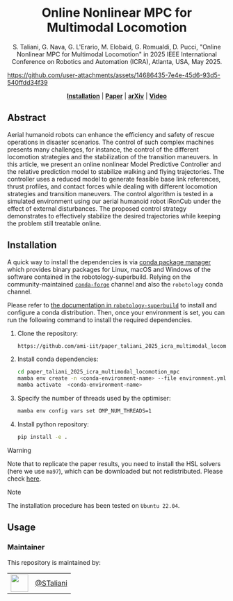 <h1 align="center">
Online Nonlinear MPC for Multimodal Locomotion
</h1>


<div align="center">


S. Taliani, G. Nava, G. L'Erario, M. Elobaid, G. Romualdi, D. Pucci, "Online Nonlinear MPC for Multimodal Locomotion" in 
2025 IEEE International Conference on Robotics and Automation (ICRA), Atlanta, USA, May 2025.

</div>

<p align="center">

https://github.com/user-attachments/assets/14686435-7e4e-45d6-93d5-540ffdd34f39

</p>




<div align="center">
  <a href="#installation"><b>Installation</b></a> |
  <a href="https://ieeexplore.ieee.org/abstract/document/10611506"><b>Paper</b></a> | 
  <a href="https://arxiv.org/abs/2309.13948"><b>arXiv</b></a> |
  <a href="https://youtu.be/uWYuQ8gT404"><b>Video</b></a>
</div>


## Abstract

Aerial humanoid robots can enhance the efficiency and safety of rescue operations in disaster scenarios. The control of such complex machines presents many challenges, for instance, the control of the different locomotion strategies and the stabilization of the transition maneuvers.
In this article, we present an online nonlinear Model Predictive Controller and the relative prediction model to stabilize walking and flying trajectories. The controller uses a reduced model to generate feasible base link references, thrust profiles, and contact forces while dealing with different locomotion strategies and transition maneuvers. The control algorithm is tested in a simulated environment using our aerial humanoid robot iRonCub under the effect of external disturbances. The proposed control strategy demonstrates to effectively stabilize the desired trajectories while keeping the problem still treatable online.

## Installation

A quick way to install the dependencies is via [conda package manager](https://docs.conda.io) which provides binary packages for Linux, macOS and Windows of the software contained in the robotology-superbuild. Relying on the community-maintained [`conda-forge`](https://conda-forge.org/) channel and also the `robotology` conda channel.

Please refer to [the documentation in `robotology-superbuild`](https://github.com/robotology/robotology-superbuild/blob/master/doc/conda-forge.md) to install and configure a conda distribution. Then, once your environment is set, you can run the following command to install the required dependencies.

1. Clone the repository:
    ```sh
    https://github.com/ami-iit/paper_taliani_2025_icra_multimodal_locomotion_mpc.git
    ```
2. Install conda dependencies:
    ```sh
    cd paper_taliani_2025_icra_multimodal_locomotion_mpc
    mamba env create -n <conda-environment-name> --file environment.yml
    mamba activate  <conda-environment-name>
    ```
3. Specify the number of threads used by the optimiser:
   ```sh
   mamba env config vars set OMP_NUM_THREADS=1
   ```
4. Install python repository:
    ```sh
    pip install -e .
    ```

> [!WARNING]
> Note that to replicate the paper results, you need to install the HSL solvers (here we use `ma97`), which can be downloaded but not redistributed. Please check [here](https://licences.stfc.ac.uk/product/coin-hsl).

> [!NOTE]
> The installation procedure has been tested on `Ubuntu 22.04`.

## Usage


### Maintainer

This repository is maintained by:

| | |
|:---:|:---:|
| [<img src="https://github.com/user-attachments/assets/077ed5f4-4691-45dc-b9b0-80af434896c5" width="40">](https://github.com/STaliani) | [@STaliani](https://github.com/STaliani) |

